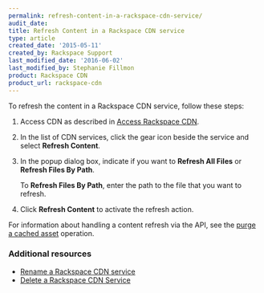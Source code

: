 ```yaml
---
permalink: refresh-content-in-a-rackspace-cdn-service/
audit_date: 
title: Refresh Content in a Rackspace CDN service
type: article
created_date: '2015-05-11'
created_by: Rackspace Support
last_modified_date: '2016-06-02'
last_modified_by: Stephanie Fillmon
product: Rackspace CDN
product_url: rackspace-cdn
---
```


To refresh the content in a Rackspace CDN service, follow these steps:

1. Access CDN as described in [Access Rackspace CDN](/how-to/access-rackspace-cdn).

2. In the list of CDN services, click the gear icon beside the service
and select **Refresh Content**.

3. In the popup dialog box, indicate if you want to **Refresh All
Files** or **Refresh Files By Path**.

   To **Refresh Files By Path**, enter the path to the file that you want to refresh.

4. Click **Refresh Content** to activate the refresh action.

For information about handling a content refresh via the API, see the
[purge a cached asset](https://developer.rackspace.com/docs/cdn/v1/developer-guide/#purge-a-cached-asset)
operation.



### Additional resources

-  [Rename a Rackspace CDN service](/how-to/rename-a-rackspace-cdn-service)
- [Delete a Rackspace CDN Service](/how-to/delete-a-rackspace-cdn-service)
